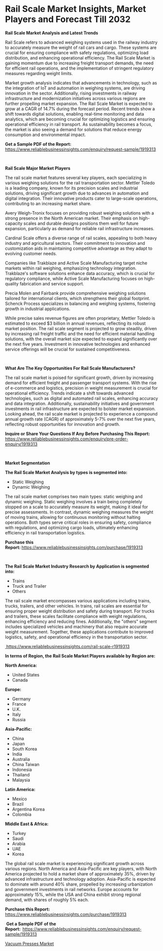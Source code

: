 <p><h1>Rail Scale Market Insights, Market Players and Forecast Till 2032</h1></p><p><strong>Rail Scale Market Analysis and Latest Trends</strong></p>
<p><p>Rail Scale refers to advanced weighing systems used in the railway industry to accurately measure the weight of rail cars and cargo. These systems are crucial for ensuring compliance with safety regulations, optimizing load distribution, and enhancing operational efficiency. The Rail Scale Market is gaining momentum due to increasing freight transport demands, the need for efficient rail operations, and the implementation of stringent regulatory measures regarding weight limits.</p><p>Market growth analysis indicates that advancements in technology, such as the integration of IoT and automation in weighing systems, are driving innovation in the sector. Additionally, rising investments in railway infrastructure and modernization initiatives across various regions are further propelling market expansion. The Rail Scale Market is expected to grow at a CAGR of 14.7% during the forecast period. Recent trends show a shift towards digital solutions, enabling real-time monitoring and data analytics, which are becoming crucial for optimizing logistics and ensuring operational efficiency in rail transport. As sustainability becomes a focus, the market is also seeing a demand for solutions that reduce energy consumption and environmental impact.</p></p>
<p><strong>Get a Sample PDF of the Report:&nbsp;</strong> <a href="https://www.reliablebusinessinsights.com/enquiry/request-sample/1919313?utm_campaign=3133&utm_medium=2&utm_source=Github&utm_content=ia&utm_term=10042025&utm_id=rail-scale">https://www.reliablebusinessinsights.com/enquiry/request-sample/1919313</a></p>
<p>&nbsp;</p>
<p><strong>Rail Scale Major Market Players</strong></p>
<p><p>The rail scale market features several key players, each specializing in various weighing solutions for the rail transportation sector. Mettler Toledo is a leading company, known for its precision scales and industrial solutions, driving significant growth due to advances in automation and digital integration. Their innovative products cater to large-scale operations, contributing to an increasing market share.</p><p>Avery Weigh-Tronix focuses on providing robust weighing solutions with a strong presence in the North American market. Their emphasis on high-capacity scales and durable designs positions them well for future expansion, particularly as demand for reliable rail infrastructure increases.</p><p>Cardinal Scale offers a diverse range of rail scales, appealing to both heavy industry and agricultural sectors. Their commitment to innovation and customization aids in maintaining competitive advantage as they adapt to evolving customer needs.</p><p>Companies like Trakblaze and Active Scale Manufacturing target niche markets within rail weighing, emphasizing technology integration. Trakblaze's software solutions enhance data accuracy, which is crucial for regulatory compliance, while Active Scale Manufacturing focuses on high-quality fabrication and service support.</p><p>Precia Molen and Fairbank provide comprehensive weighing solutions tailored for international clients, which strengthens their global footprint. Schenck Process specializes in balancing and weighing systems, fostering growth in industrial applications.</p><p>While precise sales revenue figures are often proprietary, Mettler Toledo is estimated to exceed $3 billion in annual revenues, reflecting its robust market position. The rail scale segment is projected to grow steadily, driven by increasing rail freight traffic and the need for efficient material handling solutions, with the overall market size expected to expand significantly over the next five years. Investment in innovative technologies and enhanced service offerings will be crucial for sustained competitiveness.</p></p>
<p>&nbsp;</p>
<p><strong>What Are The Key Opportunities For Rail Scale Manufacturers?</strong></p>
<p><p>The rail scale market is poised for significant growth, driven by increasing demand for efficient freight and passenger transport systems. With the rise of e-commerce and logistics, precision in weight measurement is crucial for operational efficiency. Trends indicate a shift towards advanced technologies, such as digital and automated rail scales, enhancing accuracy and data integration. Additionally, sustainability initiatives and government investments in rail infrastructure are expected to bolster market expansion. Looking ahead, the rail scale market is projected to experience a compound annual growth rate (CAGR) of approximately 5-7% over the next five years, reflecting robust opportunities for innovation and growth.</p></p>
<p><strong>Inquire or Share Your Questions If Any Before Purchasing This Report:</strong> <a href="https://www.reliablebusinessinsights.com/enquiry/pre-order-enquiry/1919313?utm_campaign=3133&utm_medium=2&utm_source=Github&utm_content=ia&utm_term=10042025&utm_id=rail-scale">https://www.reliablebusinessinsights.com/enquiry/pre-order-enquiry/1919313</a></p>
<p>&nbsp;</p>
<p><strong>Market Segmentation</strong></p>
<p><strong>The Rail Scale Market Analysis by types is segmented into:</strong></p>
<p><ul><li>Static Weighing</li><li>Dynamic Weighing</li></ul></p>
<p><p>The rail scale market comprises two main types: static weighing and dynamic weighing. Static weighing involves a train being completely stopped on a scale to accurately measure its weight, making it ideal for precise assessments. In contrast, dynamic weighing measures the weight of moving trains, allowing for continuous monitoring without halting operations. Both types serve critical roles in ensuring safety, compliance with regulations, and optimizing cargo loads, ultimately enhancing efficiency in rail transportation logistics.</p></p>
<p><strong>Purchase this Report:&nbsp;</strong><a href="https://www.reliablebusinessinsights.com/purchase/1919313?utm_campaign=3133&utm_medium=2&utm_source=Github&utm_content=ia&utm_term=10042025&utm_id=rail-scale">https://www.reliablebusinessinsights.com/purchase/1919313</a></p>
<p>&nbsp;</p>
<p><strong>The Rail Scale Market Industry Research by Application is segmented into:</strong></p>
<p><ul><li>Trains</li><li>Truck and Trailer</li><li>Others</li></ul></p>
<p><p>The rail scale market encompasses various applications including trains, trucks, trailers, and other vehicles. In trains, rail scales are essential for ensuring proper weight distribution and safety during transport. For trucks and trailers, these scales facilitate compliance with weight regulations, enhancing efficiency and reducing fines. Additionally, the "others" segment includes specialized vehicles and machinery that also require accurate weight measurement. Together, these applications contribute to improved logistics, safety, and operational efficiency in the transportation sector.</p></p>
<p><a href="https://www.reliablebusinessinsights.com/rail-scale-r1919313?utm_campaign=3133&utm_medium=2&utm_source=Github&utm_content=ia&utm_term=10042025&utm_id=rail-scale">&nbsp;https://www.reliablebusinessinsights.com/rail-scale-r1919313</a></p>
<p><strong>In terms of Region, the Rail Scale Market Players available by Region are:</strong></p>
<p>
    <p> <strong> North America: </strong>
        <ul>
            <li>United States</li>
            <li>Canada</li>
        </ul>
        </p> 
    <p> <strong> Europe: </strong>
        <ul>
            <li>Germany</li>
            <li>France</li>
            <li>U.K.</li>
            <li>Italy</li>
            <li>Russia</li>
        </ul>
        </p> 
    <p> <strong> Asia-Pacific: </strong>
        <ul>
            <li>China</li>
            <li>Japan</li>
            <li>South Korea</li>
            <li>India</li>
            <li>Australia</li>
            <li>China Taiwan</li>
            <li>Indonesia</li>
            <li>Thailand</li>
            <li>Malaysia</li>
        </ul>
        </p> 
    <p> <strong> Latin America: </strong>
        <ul>
            <li>Mexico</li>
            <li>Brazil</li>
            <li>Argentina Korea</li>
            <li>Colombia</li>
        </ul>
        </p> 
    <p> <strong> Middle East & Africa: </strong>
        <ul>
            <li>Turkey</li>
            <li>Saudi</li>
            <li>Arabia</li>
            <li>UAE</li>
            <li>Korea</li>
        </ul>
    </p>
    </p>
<p><p>The global rail scale market is experiencing significant growth across various regions. North America and Asia-Pacific are key players, with North America projected to hold a market share of approximately 35%, driven by advanced infrastructure and technology adoption. Asia-Pacific is expected to dominate with around 40% share, propelled by increasing urbanization and government investments in rail networks. Europe accounts for approximately 15%, while the USA and China exhibit strong regional demand, with shares of roughly 5% each.</p></p>
<p><strong>Purchase this Report: </strong><a href="https://www.reliablebusinessinsights.com/purchase/1919313?utm_campaign=3133&utm_medium=2&utm_source=Github&utm_content=ia&utm_term=10042025&utm_id=rail-scale">https://www.reliablebusinessinsights.com/purchase/1919313</a></p>
<p>&nbsp;<strong>Get a Sample PDF of the Report:&nbsp;&nbsp;</strong><a href="https://www.reliablebusinessinsights.com/enquiry/request-sample/1919313?utm_campaign=3133&utm_medium=2&utm_source=Github&utm_content=ia&utm_term=10042025&utm_id=rail-scale">https://www.reliablebusinessinsights.com/enquiry/request-sample/1919313</a></p>
<p><strong></strong></p>
<p><p><a href="https://github.com/oliffzillamv/Market-Research-Report-List-1/blob/main/vacuum-presses-market.md?utm_campaign=3133&utm_medium=2&utm_source=Github&utm_content=ia&utm_term=10042025&utm_id=rail-scale">Vacuum Presses Market</a></p></p>
